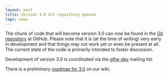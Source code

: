 ```yaml
---
layout: post
title: Version 3.0 Git repository opened
tags: news
---
```


The chunk of code that will become version 3.0 can now be found in the
[Git repository](https://github.com/glfw/glfw) at GitHub.
Please note that it is (at the time of writing) very early in development and
that things may not work yet or even be present at all.  The current state of
the code is primarily intended to foster discussion.

Development of version 3.0 is coordinated via the
[glfw-dev](https://lists.stacken.kth.se/mailman/listinfo/glfw-dev)
mailing list.

There is a *preliminary*
[roadmap for 3.0](http://wiki.glfw.org/wiki/Roadmap_for_3.0) on
our wiki.

